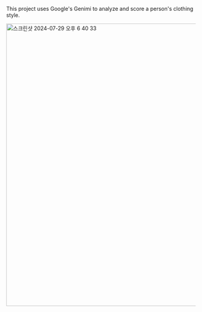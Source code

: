 This project uses Google's Genimi to analyze and score a person's clothing style.


<img width="749" alt="스크린샷 2024-07-29 오후 6 40 33" src="https://github.com/user-attachments/assets/510ef047-bbfa-4834-bcf1-35aefb4f4023">


